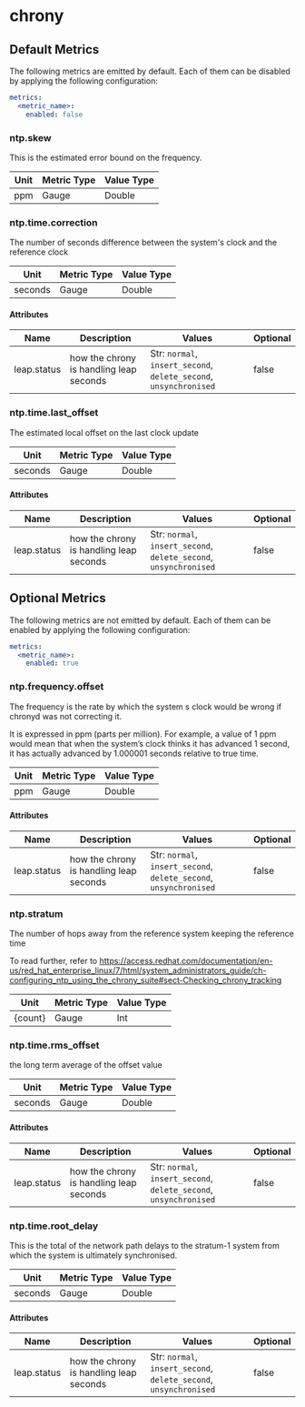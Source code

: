 [comment]: <> (Code generated by mdatagen. DO NOT EDIT.)

# chrony

## Default Metrics

The following metrics are emitted by default. Each of them can be disabled by applying the following configuration:

```yaml
metrics:
  <metric_name>:
    enabled: false
```

### ntp.skew

This is the estimated error bound on the frequency.

| Unit | Metric Type | Value Type |
| ---- | ----------- | ---------- |
| ppm | Gauge | Double |

### ntp.time.correction

The number of seconds difference between the system's clock and the reference clock

| Unit | Metric Type | Value Type |
| ---- | ----------- | ---------- |
| seconds | Gauge | Double |

#### Attributes

| Name | Description | Values | Optional |
| ---- | ----------- | ------ | -------- |
| leap.status | how the chrony is handling leap seconds | Str: ``normal``, ``insert_second``, ``delete_second``, ``unsynchronised`` | false |

### ntp.time.last_offset

The estimated local offset on the last clock update

| Unit | Metric Type | Value Type |
| ---- | ----------- | ---------- |
| seconds | Gauge | Double |

#### Attributes

| Name | Description | Values | Optional |
| ---- | ----------- | ------ | -------- |
| leap.status | how the chrony is handling leap seconds | Str: ``normal``, ``insert_second``, ``delete_second``, ``unsynchronised`` | false |

## Optional Metrics

The following metrics are not emitted by default. Each of them can be enabled by applying the following configuration:

```yaml
metrics:
  <metric_name>:
    enabled: true
```

### ntp.frequency.offset

The frequency is the rate by which the system s clock would be wrong if chronyd was not correcting it.

It is expressed in ppm (parts per million). For example, a value of 1 ppm would mean that when the system’s clock thinks it has advanced 1 second, it has actually advanced by 1.000001 seconds relative to true time.

| Unit | Metric Type | Value Type |
| ---- | ----------- | ---------- |
| ppm | Gauge | Double |

#### Attributes

| Name | Description | Values | Optional |
| ---- | ----------- | ------ | -------- |
| leap.status | how the chrony is handling leap seconds | Str: ``normal``, ``insert_second``, ``delete_second``, ``unsynchronised`` | false |

### ntp.stratum

The number of hops away from the reference system keeping the reference time

To read further, refer to https://access.redhat.com/documentation/en-us/red_hat_enterprise_linux/7/html/system_administrators_guide/ch-configuring_ntp_using_the_chrony_suite#sect-Checking_chrony_tracking

| Unit | Metric Type | Value Type |
| ---- | ----------- | ---------- |
| {count} | Gauge | Int |

### ntp.time.rms_offset

the long term average of the offset value

| Unit | Metric Type | Value Type |
| ---- | ----------- | ---------- |
| seconds | Gauge | Double |

#### Attributes

| Name | Description | Values | Optional |
| ---- | ----------- | ------ | -------- |
| leap.status | how the chrony is handling leap seconds | Str: ``normal``, ``insert_second``, ``delete_second``, ``unsynchronised`` | false |

### ntp.time.root_delay

This is the total of the network path delays to the stratum-1 system from which the system is ultimately synchronised.

| Unit | Metric Type | Value Type |
| ---- | ----------- | ---------- |
| seconds | Gauge | Double |

#### Attributes

| Name | Description | Values | Optional |
| ---- | ----------- | ------ | -------- |
| leap.status | how the chrony is handling leap seconds | Str: ``normal``, ``insert_second``, ``delete_second``, ``unsynchronised`` | false |
